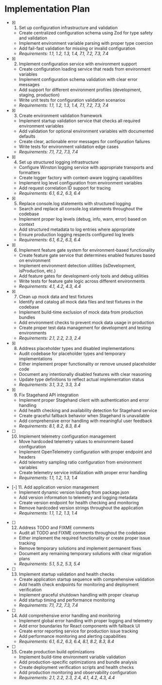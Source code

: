 # Implementation Plan

- [x] 1. Set up configuration infrastructure and validation
  - Create centralized configuration schema using Zod for type safety and validation
  - Implement environment variable parsing with proper type coercion
  - Add fail-fast validation for missing or invalid configuration
  - _Requirements: 1.1, 1.2, 1.3, 1.4, 7.1, 7.2, 7.3, 7.4_

- [x] 2. Implement configuration service with environment support
  - Create configuration loading service that reads from environment variables
  - Implement configuration schema validation with clear error messages
  - Add support for different environment profiles (development, staging, production)
  - Write unit tests for configuration validation scenarios
  - _Requirements: 1.1, 1.2, 1.3, 1.4, 7.1, 7.2, 7.3, 7.4_

- [x] 3. Create environment validation framework
  - Implement startup validation service that checks all required environment variables
  - Add validation for optional environment variables with documented defaults
  - Create clear, actionable error messages for configuration failures
  - Write tests for environment validation edge cases
  - _Requirements: 7.1, 7.2, 7.3, 7.4_

- [x] 4. Set up structured logging infrastructure
  - Configure Winston logging service with appropriate transports and formatters
  - Create logger factory with context-aware logging capabilities
  - Implement log level configuration from environment variables
  - Add request correlation ID support for tracing
  - _Requirements: 6.1, 6.2, 6.3, 6.4_

- [x] 5. Replace console.log statements with structured logging
  - Search and replace all console.log statements throughout the codebase
  - Implement proper log levels (debug, info, warn, error) based on context
  - Add structured metadata to log entries where appropriate
  - Ensure production logging respects configured log levels
  - _Requirements: 6.1, 6.2, 6.3, 6.4_

- [x] 6. Implement feature gate system for environment-based functionality
  - Create feature gate service that determines enabled features based on environment
  - Implement environment detection utilities (isDevelopment, isProduction, etc.)
  - Add feature gates for development-only tools and debug utilities
  - Write tests for feature gate logic across different environments
  - _Requirements: 4.1, 4.2, 4.3, 4.4_

- [x] 7. Clean up mock data and test fixtures
  - Identify and catalog all mock data files and test fixtures in the codebase
  - Implement build-time exclusion of mock data from production bundles
  - Add environment checks to prevent mock data usage in production
  - Create proper test data management for development and testing environments
  - _Requirements: 2.1, 2.2, 2.3, 2.4_

- [x] 8. Address placeholder types and disabled implementations
  - Audit codebase for placeholder types and temporary implementations
  - Either implement proper functionality or remove unused placeholder code
  - Document any intentionally disabled features with clear reasoning
  - Update type definitions to reflect actual implementation status
  - _Requirements: 3.1, 3.2, 3.3, 3.4_

- [x] 9. Fix Stagehand API integration
  - Implement proper Stagehand client with authentication and error handling
  - Add health checking and availability detection for Stagehand service
  - Create graceful fallback behavior when Stagehand is unavailable
  - Add comprehensive error handling with meaningful user feedback
  - _Requirements: 8.1, 8.2, 8.3, 8.4_

- [ ] 10. Implement telemetry configuration management
  - Move hardcoded telemetry values to environment-based configuration
  - Implement OpenTelemetry configuration with proper endpoint and headers
  - Add telemetry sampling ratio configuration from environment variables
  - Create telemetry service initialization with proper error handling
  - _Requirements: 1.1, 1.2, 1.3, 1.4_

- [-] 11. Add application version management
  - Implement dynamic version loading from package.json
  - Add version information to telemetry and logging metadata
  - Create version endpoint for health checking and monitoring
  - Remove hardcoded version strings throughout the application
  - _Requirements: 1.1, 1.2, 1.3, 1.4_

- [ ] 12. Address TODO and FIXME comments
  - Audit all TODO and FIXME comments throughout the codebase
  - Either implement the required functionality or create proper issue tracking
  - Remove temporary solutions and implement permanent fixes
  - Document any remaining temporary solutions with clear migration plans
  - _Requirements: 5.1, 5.2, 5.3, 5.4_

- [ ] 13. Implement startup validation and health checks
  - Create application startup sequence with comprehensive validation
  - Add health check endpoints for monitoring and deployment verification
  - Implement graceful shutdown handling with proper cleanup
  - Add startup timing and performance monitoring
  - _Requirements: 7.1, 7.2, 7.3, 7.4_

- [ ] 14. Add comprehensive error handling and monitoring
  - Implement global error handling with proper logging and telemetry
  - Add error boundaries for React components with fallback UI
  - Create error reporting service for production issue tracking
  - Add performance monitoring and alerting capabilities
  - _Requirements: 6.1, 6.2, 6.3, 6.4, 8.1, 8.2, 8.3, 8.4_

- [ ] 15. Create production build optimizations
  - Implement build-time environment variable validation
  - Add production-specific optimizations and bundle analysis
  - Create deployment verification scripts and health checks
  - Add production monitoring and observability configuration
  - _Requirements: 2.1, 2.2, 2.3, 2.4, 4.1, 4.2, 4.3, 4.4_